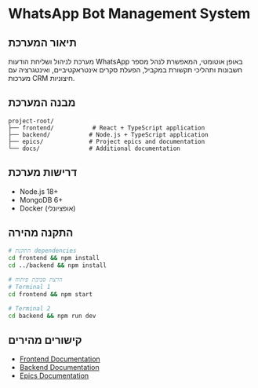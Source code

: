 # WhatsApp Bot Management System

## תיאור המערכת
מערכת לניהול ושליחת הודעות WhatsApp באופן אוטומטי, המאפשרת לנהל מספר חשבונות ותהליכי תקשורת במקביל, הפעלת סקרים אינטראקטיביים, ואינטגרציה עם מערכות CRM חיצוניות.

## מבנה המערכת
```
project-root/
├── frontend/           # React + TypeScript application
├── backend/           # Node.js + TypeScript application
├── epics/             # Project epics and documentation
└── docs/              # Additional documentation
```

## דרישות מערכת
- Node.js 18+
- MongoDB 6+
- Docker (אופציונלי)

## התקנה מהירה
```bash
# התקנת dependencies
cd frontend && npm install
cd ../backend && npm install

# הרצת סביבת פיתוח
# Terminal 1
cd frontend && npm start

# Terminal 2
cd backend && npm run dev
```

## קישורים מהירים
- [Frontend Documentation](./frontend/README.md)
- [Backend Documentation](./backend/README.md)
- [Epics Documentation](./epics/README.md) 